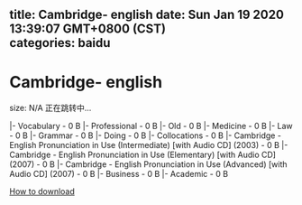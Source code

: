 
title: Cambridge- english
date: Sun Jan 19 2020 13:39:07 GMT+0800 (CST)    
categories: baidu
---

# Cambridge- english
size: N/A
 正在跳转中...
 
|- Vocabulary - 0 B
|- Professional - 0 B
|- Old - 0 B
|- Medicine - 0 B
|- Law - 0 B
|- Grammar - 0 B
|- Doing - 0 B
|- Collocations - 0 B
|- Cambridge - English Pronunciation in Use (Intermediate) [with Audio CD] (2003) - 0 B
|- Cambridge - English Pronunciation in Use (Elementary) [with Audio CD] (2007) - 0 B
|- Cambridge - English Pronunciation in Use (Advanced) [with Audio CD] (2007) - 0 B
|- Business - 0 B
|- Academic - 0 B

[How to download](https://bpcam.bemobtrk.com/go/2ceec3aa-1ca2-46d6-b9ff-aaa5c184517c?jno=1460)